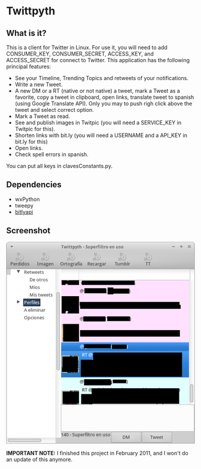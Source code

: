 # Twittpyth
## What is it?
This is a client for Twitter in Linux. For use it, you will need to add CONSUMER_KEY, CONSUMER_SECRET, ACCESS_KEY, and ACCESS_SECRET for connect to Twitter. This application has the following principal features:
- See your Timeline, Trending Topics and retweets of your notifications.
- Write a new Tweet.
- A new DM or a RT (native or not native) a tweet, mark a Tweet as a favorite, copy a tweet in clipboard, open links, translate tweet to spanish (using Google Translate API). Only you may to push righ click above the tweet and select correct option.
- Mark a Tweet as read.
- See and publish images in Twitpic (you will need a SERVICE_KEY in Twitpic for this).
- Shorten links with bit.ly (you will need a USERNAME and a API_KEY in bit.ly for this)
- Open links.
- Check spell errors in spanish.

You can put all keys in clavesConstants.py.

## Dependencies
- wxPython
- tweepy
- [bitlyapi](https://github.com/bitly/bitly-api-python)

## Screenshot
![Capture1](https://raw.githubusercontent.com/sermmor/Twittpyth/master/Capture.png)

**IMPORTANT NOTE:** I finished this project in February 2011, and I won't do an update of this anymore.
